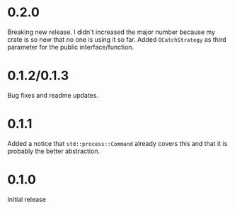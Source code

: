 # 0.2.0
Breaking new release. I didn't increased the major number because my crate is so new that
no one is using it so far.
Added `OCatchStrategy` as third parameter for the public interface/function.

# 0.1.2/0.1.3
Bug fixes and readme updates.

# 0.1.1

Added a notice that `std::process::Command` already covers this and that it
is probably the better abstraction.

# 0.1.0

Initial release
